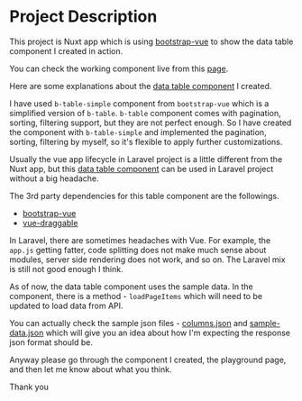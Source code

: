 # Project Description

This project is Nuxt app which is using [bootstrap-vue](https://bootstrap-vue.org/docs) to show the data table component I created in action.

You can check the working component live from this [page](https://vue-datatable.vercel.app/).

Here are some explanations about the [data table component](components/DataTable.vue) I created.

I have used `b-table-simple` component from `bootstrap-vue` which is a simplified version of `b-table`. `b-table` component comes with pagination, sorting, filtering support, but they are not perfect enough. So I have created the component with `b-table-simple` and implemented the pagination, sorting, filtering by myself, so it's flexible to apply further customizations.

Usually the vue app lifecycle in Laravel project is a little different from the Nuxt app, but this [data table component](components/DataTable.vue) can be used in Laravel project without a big headache.

The 3rd party dependencies for this table component are the followings.

- [bootstrap-vue](https://bootstrap-vue.org/docs)
- [vue-draggable](https://github.com/SortableJS/Vue.Draggable)

In Laravel, there are sometimes headaches with Vue. For example, the `app.js` getting fatter, code splitting does not make much sense about modules, server side rendering does not work, and so on. The Laravel mix is still not good enough I think.

As of now, the data table component uses the sample data. In the component, there is a method - `loadPageItems` which will need to be updated to load data from API.

You can actually check the sample json files - [columns.json](static/temp/columns.json) and [sample-data.json](static/temp/sample-data.json) which will give you an idea about how I'm expecting the response json format should be.

Anyway please go through the component I created, the playground page, and then let me know about what you think.

Thank you





